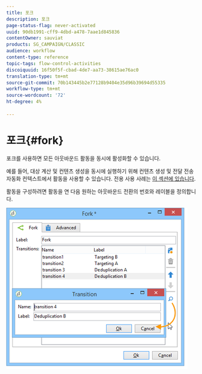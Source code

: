 ```yaml
---
title: 포크
description: 포크
page-status-flag: never-activated
uuid: 90db1991-cff9-4dbd-a478-7aae1d845836
contentOwner: sauviat
products: SG_CAMPAIGN/CLASSIC
audience: workflow
content-type: reference
topic-tags: flow-control-activities
discoiquuid: 16f50f5f-cbad-4de7-aa73-38615ae76ac0
translation-type: tm+mt
source-git-commit: 70b143445b2e77128b9404e35d96b39694d55335
workflow-type: tm+mt
source-wordcount: '72'
ht-degree: 4%

---
```



# 포크{#fork}

포크를 사용하면 모든 아웃바운드 활동을 동시에 활성화할 수 있습니다.

예를 들어, 대상 계산 및 컨텐츠 생성을 동시에 실행하기 위해 컨텐츠 생성 및 전달 전송 자동화 컨텍스트에서 활동을 사용할 수 있습니다. 전용 사용 사례는 [이 섹션에 있습니다](../../delivery/using/automating-via-workflows.md#creating-the-delivery-and-its-content).

활동을 구성하려면 활동을 연 다음 원하는 아웃바운드 전환의 번호와 레이블을 정의합니다.

![](assets/s_user_segmentation_fork.png)
